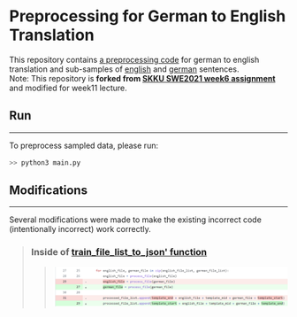 # Preprocessing for German to English Translation

This repository contains [a preprocessing code](main.py) for german to english translation and sub-samples of [english](english.txt) and [german](german.txt) sentences.\
Note: This repository is **forked from [SKKU SWE2021 week6 assignment](https://github.com/agwaBom/Assignment_6)** and modified for week11 lecture.

## Run
***
To preprocess sampled data, please run:
```bash
>> python3 main.py
```

## Modifications
***
Several modifications were made to make the existing incorrect code (intentionally incorrect) work correctly.

> ### Inside of [train_file_list_to_json' function](https://github.com/hmtyj2/Assignment_6-1/blob/9e86c3ef4647289ec497255a68d0dc110680f3d6/main.py#L8)
>> <img src='./figures/assignment6_modifications.png'>

